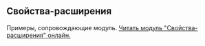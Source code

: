 ## Свойства-расширения

Примеры, сопровождающие модуль.
[Читать модуль "Свойства-расширения" онлайн.](https://stepik.org/lesson/107304/step/1)